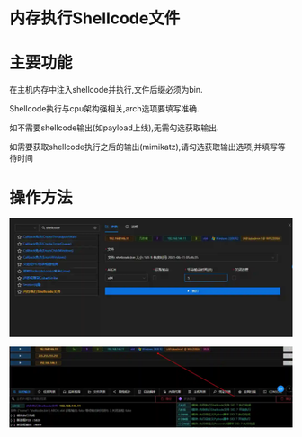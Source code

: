 # 内存执行Shellcode文件

# 主要功能
在主机内存中注入shellcode并执行,文件后缀必须为bin. 

Shellcode执行与cpu架构强相关,arch选项要填写准确.

 如不需要shellcode输出(如payload上线),无需勾选获取输出. 

如需要获取shellcode执行之后的输出(mimikatz),请勾选获取输出选项,并填写等待时间

# 操作方法
![1623390423302-4222f450-d896-4049-bb36-13fa952cd7fa.webp](./img/cVu1d2zLdXVUKzpV/1623390423302-4222f450-d896-4049-bb36-13fa952cd7fa-917357.webp)

![1623390443591-9f70dbbf-e4ac-4f25-9ba2-3043a3cf3912.webp](./img/cVu1d2zLdXVUKzpV/1623390443591-9f70dbbf-e4ac-4f25-9ba2-3043a3cf3912-340114.webp)


